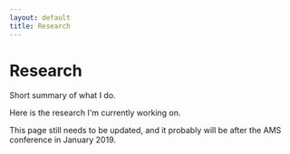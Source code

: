 ```yaml
---
layout: default
title: Research
---
```


# Research

Short summary of what I do.

Here is the research I'm currently working on.

This page still needs to be updated, and it probably will be after the AMS conference in January 2019.
